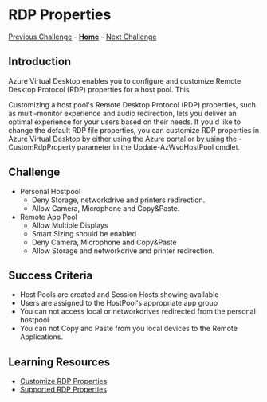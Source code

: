 # RDP Properties

[Previous Challenge](./05-scaling-plan.md) - **[Home](../readne.md)** - [Next Challenge](./xxx.md)

## Introduction
Azure Virtual Desktop enables you to configure and customize Remote Desktop Protocol (RDP) properties for a host pool. This 

Customizing a host pool's Remote Desktop Protocol (RDP) properties, such as multi-monitor experience and audio redirection, lets you deliver an optimal experience for your users based on their needs. If you'd like to change the default RDP file properties, you can customize RDP properties in Azure Virtual Desktop by either using the Azure portal or by using the -CustomRdpProperty parameter in the Update-AzWvdHostPool cmdlet.

## Challenge 
- Personal Hostpool
    - Deny Storage, networkdrive and printers redirection.
    - Allow Camera,  Microphone and Copy&Paste.
- Remote App Pool 
    - Allow Multiple Displays
    - Smart Sizing should be enabled
    - Deny Camera, Microphone and Copy&Paste
    - Allow Storage and networkdrive and printer redirection.

## Success Criteria
- Host Pools are created and Session Hosts showing available
- Users are assigned to the HostPool's appropriate app group
- You can not access local or networkdrives redirected from the personal hostpool
- You can not Copy and Paste from you local devices to the Remote Applications.

## Learning Resources
- [Customize RDP Properties](https://docs.microsoft.com/en-us/azure/virtual-desktop/customize-rdp-properties)
- [Supported RDP Properties](https://docs.microsoft.com/en-us/windows-server/remote/remote-desktop-services/clients/rdp-files?context=%2fazure%2fvirtual-desktop%2fcontext%2fcontext)
